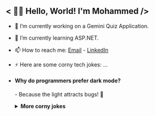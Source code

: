 <h2>< 👋🏼 Hello, World! I'm Mohammed /></h2>

<!--
**mqshaikh8/mqshaikh8** is a ✨ _special_ ✨ repository because its `README.md` (this file) appears on your GitHub profile.
-->

- 🔭 I’m currently working on a Gemini Quiz Application.
    
- 🌱 I’m currently learning ASP.NET.

- 📫 How to reach me: [Email](mailto:mqshaikh8@gmail.com) - [LinkedIn](https://www.linkedin.com/in/mohammed-qasim-shaikh-597194161/)

- ⚡ Here are some corny tech jokes: ...
- <p> <h4> Why do programmers prefer dark mode? </h4> - Because the light attracts bugs! 🐛</p>


  <details>
    <summary><strong> More corny jokes</strong></summary>
      <ul>
        <li>
          <p> <h4> Why do programmers prefer dark mode? </h4> - Because the light attracts bugs! 🐛</p>
        </li>
        <li>
          <p> <h4> Why was the JavaScript developer sad? </h4> - Because he didn’t know how to null his feelings. 😢</p>
        </li>
        <li>
          <p> <h4> Why do Python programmers wear glasses? </h4> - Because they can't C! 🐍👓 </p>
        </li>
        <li>
          <p> <h4> How do you comfort a JavaScript bug? </h4> - You console it! 😆</p>
        </li>
        <li>
          <p> <h4> Why did the developer go broke? </h4> - Because they used up all their cache! 💸</p>
        </li>
        <li>
          <p> <h4> Why do computers love snacks? <h4> - Because they love a byte to eat! 🍪</p>
        </li>
        <li>
          <p> <h4> What’s a computer’s favorite dance? </h4> - The algorithm shuffle! 💃 </p>
        </li>
        <li>
          <p> <h4> Why did the developer stay calm during the crisis? </h4> - Because they had a good try-catch! 😎 </p>
        </li>
        <li>
          <p> <h4> How do you organize a space party? </h4> - You planet! 🚀 </p>
        </li>
        <li>
          <p> <h4> Why was the function feeling lonely? </h4> - Because it didn’t get any callbacks! 📞 </p>
        </li>
      </ul>
  </details>
